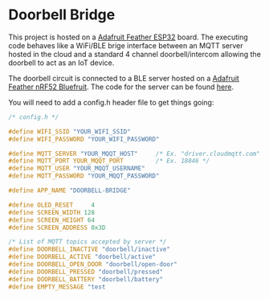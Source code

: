 # Doorbell Bridge

This project is hosted on a [Adafruit Feather ESP32](https://www.adafruit.com/product/3405) board. The executing code behaves like a WiFi/BLE brige interface between an MQTT server hosted in the cloud and a standard 4 channel doorbell/intercom allowing the doorbell to act as an IoT device.

The doorbell circuit is connected to a BLE server hosted on a [Adafruit Feather nRF52 Bluefruit](https://www.adafruit.com/product/3406). The code for the server can be found [here](https://github.com/cohesivejones/doorbell-server).

You will need to add a config.h header file to get things going:

```C
/* config.h */

#define WIFI_SSID "YOUR_WIFI_SSID"
#define WIFI_PASSWORD "YOUR_WIFI_PASSWORD"

#define MQTT_SERVER "YOUR_MQQT_HOST"     /* Ex. "driver.cloudmqtt.com" */
#define MQTT_PORT YOUR_MQQT_PORT         /* Ex. 18846 */
#define MQTT_USER "YOUR_MQQT_USERNAME"
#define MQTT_PASSWORD "YOUR_MQQT_PASSWORD"

#define APP_NAME "DOORBELL-BRIDGE"

#define OLED_RESET     4
#define SCREEN_WIDTH 128
#define SCREEN_HEIGHT 64
#define SCREEN_ADDRESS 0x3D

/* List of MQTT topics accepted by server */
#define DOORBELL_INACTIVE "doorbell/inactive"
#define DOORBELL_ACTIVE "doorbell/active"
#define DOORBELL_OPEN_DOOR "doorbell/open-door"
#define DOORBELL_PRESSED "doorbell/pressed"
#define DOORBELL_BATTERY "doorbell/battery"
#define EMPTY_MESSAGE "test
```
